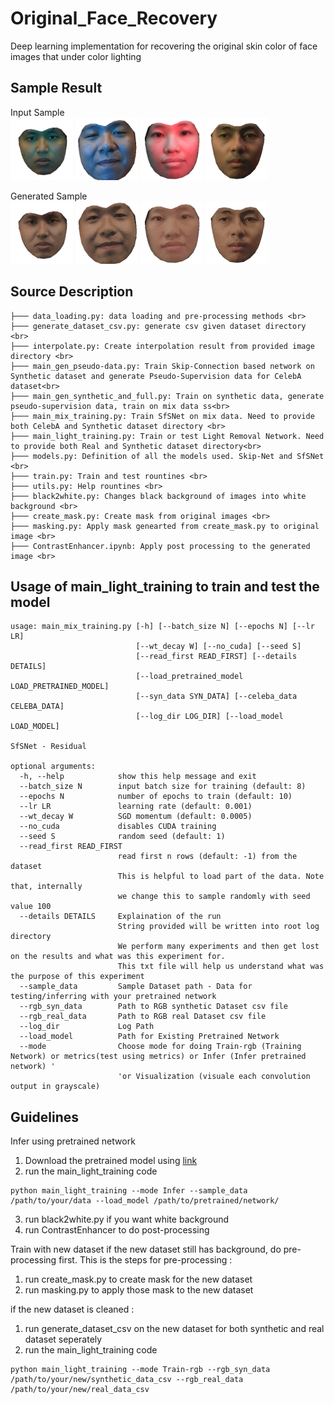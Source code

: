 # Original_Face_Recovery
Deep learning implementation for recovering the original skin color of face images that under color lighting


## Sample Result
Input Sample <br>
<img  width="100" height="100" src="https://github.com/RichardoTiono/Original_Face_Recovery/blob/main/sample_result/input/21_0_b_mask.png"/>
<img  width="100" height="100" src="https://github.com/RichardoTiono/Original_Face_Recovery/blob/main/sample_result/input/22_1_b_mask.png"/>
<img  width="100" height="100" src="https://github.com/RichardoTiono/Original_Face_Recovery/blob/main/sample_result/input/25_4_r_mask.png"/>
<img width="100" height="100" src="https://github.com/RichardoTiono/Original_Face_Recovery/blob/main/sample_result/input/26_2_g_mask.png"/>

Generated Sample <br />
<img  width="100" height="100" src="https://github.com/RichardoTiono/Original_Face_Recovery/blob/main/sample_result/result/21_0_b_mask.png">
<img width="100" height="100" src="https://github.com/RichardoTiono/Original_Face_Recovery/blob/main/sample_result/result/22_0_b_mask.png">
<img width="100" height="100" src="https://github.com/RichardoTiono/Original_Face_Recovery/blob/main/sample_result/result/25_4_r_mask.png">
<img width="100" height="100" src="https://github.com/RichardoTiono/Original_Face_Recovery/blob/main/sample_result/result/26_2_g_mask.png">

## Source Description
```
├─── data_loading.py: data loading and pre-processing methods <br>
├─── generate_dataset_csv.py: generate csv given dataset directory <br>
├─── interpolate.py: Create interpolation result from provided image directory <br>
├─── main_gen_pseudo-data.py: Train Skip-Connection based network on Synthetic dataset and generate Pseudo-Supervision data for CelebA dataset<br>
├─── main_gen_synthetic_and_full.py: Train on synthetic data, generate pseudo-supervision data, train on mix data ss<br>
├─── main_mix_training.py: Train SfSNet on mix data. Need to provide both CelebA and Synthetic dataset directory <br>
├─── main_light_training.py: Train or test Light Removal Network. Need to provide both Real and Synthetic dataset directory<br>
├─── models.py: Definition of all the models used. Skip-Net and SfSNet <br>
├─── train.py: Train and test rountines <br>
├─── utils.py: Help rountines <br>
├─── black2white.py: Changes black background of images into white background <br>
├─── create_mask.py: Create mask from original images <br>
├─── masking.py: Apply mask genearted from create_mask.py to original image <br>
├─── ContrastEnhancer.ipynb: Apply post processing to the generated image <br>
```

## Usage of main_light_training to train and test the model
```
usage: main_mix_training.py [-h] [--batch_size N] [--epochs N] [--lr LR]
                            [--wt_decay W] [--no_cuda] [--seed S]
                            [--read_first READ_FIRST] [--details DETAILS]
                            [--load_pretrained_model LOAD_PRETRAINED_MODEL]
                            [--syn_data SYN_DATA] [--celeba_data CELEBA_DATA]
                            [--log_dir LOG_DIR] [--load_model LOAD_MODEL]

SfSNet - Residual

optional arguments:
  -h, --help            show this help message and exit
  --batch_size N        input batch size for training (default: 8)
  --epochs N            number of epochs to train (default: 10)
  --lr LR               learning rate (default: 0.001)
  --wt_decay W          SGD momentum (default: 0.0005)
  --no_cuda             disables CUDA training
  --seed S              random seed (default: 1)
  --read_first READ_FIRST
                        read first n rows (default: -1) from the dataset
                        This is helpful to load part of the data. Note that, internally
                        we change this to sample randomly with seed value 100
  --details DETAILS     Explaination of the run
                        String provided will be written into root log directory
                        We perform many experiments and then get lost on the results and what was this experiment for.
                        This txt file will help us understand what was the purpose of this experiment
  --sample_data         Sample Dataset path - Data for testing/inferring with your pretrained network
  --rgb_syn_data        Path to RGB synthetic Dataset csv file
  --rgb_real_data		Path to RGB real Dataset csv file
  --log_dir             Log Path
  --load_model          Path for Existing Pretrained Network
  --mode                Choose mode for doing Train-rgb (Training Network) or metrics(test using metrics) or Infer (Infer pretrained network) '
                        'or Visualization (visuale each convolution output in grayscale)
```

## Guidelines

Infer using pretrained network
1. Download the pretrained model using [link](https://drive.google.com/drive/folders/1FcthqkhLtdfMm7hYgNISGYntez1YNXKr?usp=sharing)
2. run the main_light_training code
```
python main_light_training --mode Infer --sample_data /path/to/your/data --load_model /path/to/pretrained/network/
```
3. run black2white.py if you want white background
4. run ContrastEnhancer to do post-processing

Train with new dataset
if the new dataset still has background, do pre-processing first. This is the steps for pre-processing :
1. run create_mask.py to create mask for the new dataset
2. run masking.py to apply those mask to the new dataset

if the new dataset is cleaned :
1. run generate_dataset_csv on the new dataset for both synthetic and real dataset seperately 
2. run the main_light_training code
```
python main_light_training --mode Train-rgb --rgb_syn_data /path/to/your/new/synthetic_data_csv --rgb_real_data /path/to/your/new/real_data_csv
```
